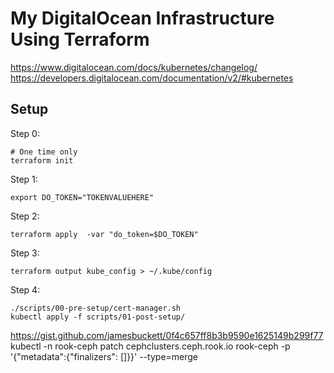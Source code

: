 # My DigitalOcean Infrastructure Using Terraform

https://www.digitalocean.com/docs/kubernetes/changelog/
https://developers.digitalocean.com/documentation/v2/#kubernetes

## Setup

Step 0:

```
# One time only
terraform init
```

Step 1:
```
export DO_TOKEN="TOKENVALUEHERE"
```

Step 2:
```
terraform apply  -var "do_token=$DO_TOKEN"
```

Step 3:
```
terraform output kube_config > ~/.kube/config
```

Step 4:
```
./scripts/00-pre-setup/cert-manager.sh 
kubectl apply -f scripts/01-post-setup/
```

https://gist.github.com/jamesbuckett/0f4c657ff8b3b9590e1625149b299f77
kubectl -n rook-ceph patch cephclusters.ceph.rook.io rook-ceph -p '{"metadata":{"finalizers": []}}' --type=merge